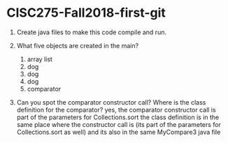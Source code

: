 # CISC275-Fall2018-first-git
1. Create java files to make this code compile and run.

2. What five objects are created in the main?
      1. array list
      2. dog
      3. dog
      4. dog
      5. comparator

3. Can you spot the comparator constructor call? Where is the class definition for the comparator?
      yes, the comparator constructor call is part of the parameters         for Collections.sort
      the class definition is in the same place where the constructor        call is (its part of the parameters for Collections.sort as well)       and its also in the same MyCompare3 java file